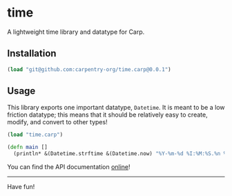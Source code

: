 # time

A lightweight time library and datatype for Carp.

## Installation

```clojure
(load "git@github.com:carpentry-org/time.carp@0.0.1")
```

## Usage

This library exports one important datatype, `Datetime`. It is meant to be a low
friction datatype; this means that it should be relatively easy to create,
modify, and convert to other types!

```clojure
(load "time.carp")

(defn main []
  (println* &(Datetime.strftime &(Datetime.now) "%Y-%m-%d %I:%M:%S.%n %p %z")))
```

You can find the API documentation [online](https://veitheller.de/time/)!

<hr/>

Have fun!
